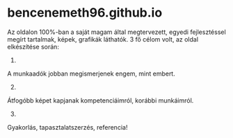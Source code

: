 # bencenemeth96.github.io
Az oldalon 100%-ban a saját magam által megtervezett,
egyedi fejlesztéssel megírt tartalmak, képek, grafikák láthatók.
3 fő célom volt, az oldal elkészítése során:

1.
A munkaadók jobban megismerjenek engem, mint embert.

2.
Átfogóbb képet kapjanak kompetenciáimról, korábbi munkáimról.

3.
Gyakorlás, tapasztalatszerzés, referencia!
